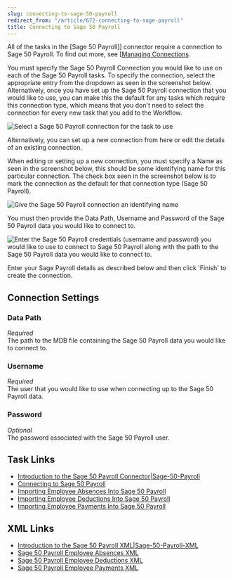 ```yaml
---
slug: connecting-to-sage-50-payroll
redirect_from: "/article/672-connecting-to-sage-payroll"
title: Connecting to Sage 50 Payroll
---
```

All of the tasks in the [Sage 50 Payroll]] connector require a connection to Sage 50 Payroll. To find out more, see [[Managing Connections](sage-50-payroll]] connector-require-a-connection-to-sage-50-payroll.-to-find-out-more, see-[[managing-connections). 

You must specify the Sage 50 Payroll Connection you would like to use on each of the Sage 50 Payroll tasks. To specify the connection, select the appropriate entry from the dropdown as seen in the screenshot below. Alternatively, once you have set up the Sage 50 Payroll connection that you would like to use, you can make this the default for any tasks which require this connection type, which means that you don't need to select the connection for every new task that you add to the Workflow.

![Select a Sage 50 Payroll connection for the task to use](sage-50-payroll-connector-select-connection.png)

Alternatively, you can set up a new connection from here or edit the details of an existing connection.

When editing or setting up a new connection, you must specify a Name as seen in the screenshot below, this should be some identifying name for this particular connection. The check box seen in the screenshot below is to mark the connection as the default for that connection type (Sage 50 Payroll).

![Give the Sage 50 Payroll connection an identifying name](sage-50-payroll-connector-name-connection.png)

You must then provide the Data Path, Username and Password of the Sage 50 Payroll data you would like to connect to.

![Enter the Sage 50 Payroll credentials (username and password) you would like to use to connect to Sage 50 Payroll along with the path to the Sage 50 Payroll data you would like to connect to.](sage-50-payroll-connector-setup-connection.png)

Enter your Sage Payroll details as described below and then click 'Finish' to create the connection.

## Connection Settings

### Data Path
_Required_  
The path to the MDB file containing the Sage 50 Payroll data you would like to connect to.

### Username
_Required_  
The user that you would like to use when connecting up to the Sage 50 Payroll data.

### Password  
_Optional_  
The password associated with the Sage 50 Payroll user.

## Task Links
- [Introduction to the Sage 50 Payroll Connector|Sage-50-Payroll](introduction-to-the-sage-50-payroll-connector|sage-50-payroll)
- [Connecting to Sage 50 Payroll](connecting-to-sage-50-payroll)
- [Importing Employee Absences Into Sage 50 Payroll](importing-employee-absences-into-sage-50-payroll)
- [Importing Employee Deductions Into Sage 50 Payroll](importing-employee-deductions-into-sage-50-payroll)
- [Importing Employee Payments Into Sage 50 Payroll](importing-employee-payments-into-sage-50-payroll)

## XML Links
- [Introduction to the Sage 50 Payroll XML|Sage-50-Payroll-XML](introduction-to-the-sage-50-payroll-xml|sage-50-payroll-xml)
- [Sage 50 Payroll Employee Absences XML](sage-50-payroll-employee-absences-xml)
- [Sage 50 Payroll Employee Deductions XML](sage-50-payroll-employee-deductions-xml)
- [Sage 50 Payroll Employee Payments XML](sage-50-payroll-employee-payments-xml)